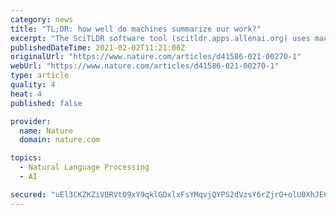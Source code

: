 ```yaml
---
category: news
title: "TL;DR: how well do machines summarize our work?"
excerpt: "The SciTLDR software tool (scitldr.apps.allenai.org) uses machine learning to summarize scientific texts (see Nature  2020). Although it is impressive how far natural language processing has come, there is a risk it could distort scientific discourse by stripping away important context and over-amplifying results."
publishedDateTime: 2021-02-02T11:21:00Z
originalUrl: "https://www.nature.com/articles/d41586-021-00270-1"
webUrl: "https://www.nature.com/articles/d41586-021-00270-1"
type: article
quality: 4
heat: 4
published: false

provider:
  name: Nature
  domain: nature.com

topics:
  - Natural Language Processing
  - AI

secured: "uEl3CKZKZiV0RVt09xY9qklGDxlxFsYMqvjQYPS2dVzsY6rZjrO+olU0XhJEC2NUuFhYuDCTDvadNoQ70OQy+ZrKt7+yQBJXnlndto10Gxz2t1qAipq5THg3dQ6wNsCCN7Xs2dFdQbd5exFhsvsUFsSlbwlp/wMEvcuxmsTJmenujBjDWqdnKzxey9Qkg5XJ2HARWMplw3sQcqXquvCjS+bIlqbQ8IyynlAau+n1Y+NHEHem6UdHHAyA4YWKzF4z1N8LZqRkv8DeNrHsULivypfnrwzCo2QK+MihVneQoQXwmsEVpxIswsY9eAcaIRmU243u5POCTZeIpP0/r7MkO0Wy0KJW/CgHTq1LsAIdWIo=;qozTaYB9Eat92FALZ5UZ2g=="
---
```


